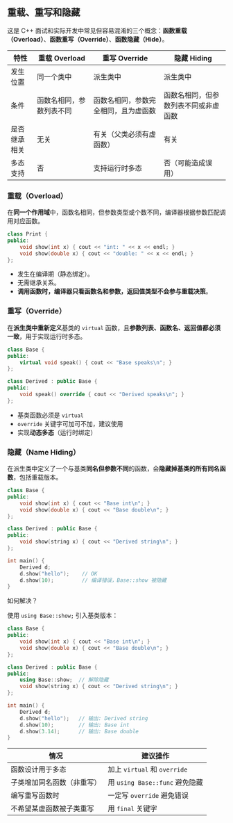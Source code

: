 ## 重载、重写和隐藏

这是 C++ 面试和实际开发中常见但容易混淆的三个概念：**函数重载（Overload）**、**函数重写（Override）**、**函数隐藏（Hide）**。

| 特性         | 重载 Overload            | 重写 Override                        | 隐藏 Hiding                          |
| ------------ | ------------------------ | ------------------------------------ | ------------------------------------ |
| 发生位置     | 同一个类中               | 派生类中                             | 派生类中                             |
| 条件         | 函数名相同，参数列表不同 | 函数名相同，参数完全相同，且为虚函数 | 函数名相同，但参数列表不同或非虚函数 |
| 是否继承相关 | 无关                     | 有关（父类必须有虚函数）             | 有关                                 |
| 多态支持     | 否                       | 支持运行时多态                       | 否（可能造成误用）                   |

### 重载（Overload）

在**同一个作用域**中，函数名相同，但参数类型或个数不同，编译器根据参数匹配调用对应函数。

```cpp
class Print {
public:
    void show(int x) { cout << "int: " << x << endl; }
    void show(double x) { cout << "double: " << x << endl; }
};
```

- 发生在编译期（静态绑定）。
- 无需继承关系。
- **调用函数时，编译器只看函数名和参数，返回值类型不会参与重载决策**。

### 重写（Override）

在**派生类中重新定义**基类的 `virtual` 函数，且**参数列表、函数名、返回值都必须一致**，用于实现运行时多态。

```cpp
class Base {
public:
    virtual void speak() { cout << "Base speaks\n"; }
};

class Derived : public Base {
public:
    void speak() override { cout << "Derived speaks\n"; }
};
```

- 基类函数必须是 `virtual`
- `override` 关键字可加可不加，建议使用
- 实现**动态多态**（运行时绑定）

### 隐藏（Name Hiding）

在派生类中定义了一个与基类**同名但参数不同**的函数，会**隐藏掉基类的所有同名函数**，包括重载版本。

```cpp
class Base {
public:
    void show(int x) { cout << "Base int\n"; }
    void show(double x) { cout << "Base double\n"; }
};

class Derived : public Base {
public:
    void show(string x) { cout << "Derived string\n"; }
};

int main() {
    Derived d;
    d.show("hello");    // OK
    d.show(10);         // 编译错误，Base::show 被隐藏
}
```

如何解决？

使用 `using Base::show;` 引入基类版本：

```cpp
class Base {
public:
    void show(int x) { cout << "Base int\n"; }
    void show(double x) { cout << "Base double\n"; }
};

class Derived : public Base {
public:
    using Base::show;  // 解除隐藏
    void show(string x) { cout << "Derived string\n"; }
};

int main() {
    Derived d;
    d.show("hello");   // 输出: Derived string
    d.show(10);        // 输出: Base int
    d.show(3.14);      // 输出: Base double
}
```

| 情况                       | 建议操作                       |
| -------------------------- | ------------------------------ |
| 函数设计用于多态           | 加上 `virtual` 和 `override`   |
| 子类增加同名函数（非重写） | 用 `using Base::func` 避免隐藏 |
| 编写重写函数时             | 一定写 `override` 避免错误     |
| 不希望某虚函数被子类重写   | 用 `final` 关键字              |